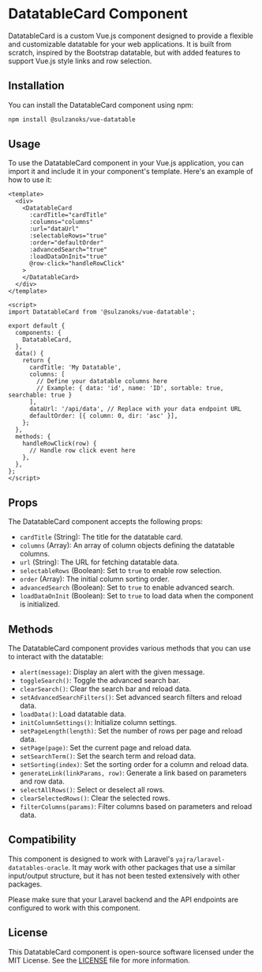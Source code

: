 # DatatableCard Component

DatatableCard is a custom Vue.js component designed to provide a flexible and customizable datatable for your web applications. It is built from scratch, inspired by the Bootstrap datatable, but with added features to support Vue.js style links and row selection.

## Installation

You can install the DatatableCard component using npm:

```bash
npm install @sulzanoks/vue-datatable
```

## Usage

To use the DatatableCard component in your Vue.js application, you can import it and include it in your component's template. Here's an example of how to use it:

```vue
<template>
  <div>
    <DatatableCard
      :cardTitle="cardTitle"
      :columns="columns"
      :url="dataUrl"
      :selectableRows="true"
      :order="defaultOrder"
      :advancedSearch="true"
      :loadDataOnInit="true"
      @row-click="handleRowClick"
    >
    </DatatableCard>
  </div>
</template>

<script>
import DatatableCard from '@sulzanoks/vue-datatable';

export default {
  components: {
    DatatableCard,
  },
  data() {
    return {
      cardTitle: 'My Datatable',
      columns: [
        // Define your datatable columns here
        // Example: { data: 'id', name: 'ID', sortable: true, searchable: true }
      ],
      dataUrl: '/api/data', // Replace with your data endpoint URL
      defaultOrder: [{ column: 0, dir: 'asc' }],
    };
  },
  methods: {
    handleRowClick(row) {
      // Handle row click event here
    },
  },
};
</script>
```

## Props

The DatatableCard component accepts the following props:

- `cardTitle` (String): The title for the datatable card.
- `columns` (Array): An array of column objects defining the datatable columns.
- `url` (String): The URL for fetching datatable data.
- `selectableRows` (Boolean): Set to `true` to enable row selection.
- `order` (Array): The initial column sorting order.
- `advancedSearch` (Boolean): Set to `true` to enable advanced search.
- `loadDataOnInit` (Boolean): Set to `true` to load data when the component is initialized.

## Methods

The DatatableCard component provides various methods that you can use to interact with the datatable:

- `alert(message)`: Display an alert with the given message.
- `toggleSearch()`: Toggle the advanced search bar.
- `clearSearch()`: Clear the search bar and reload data.
- `setAdvancedSearchFilters()`: Set advanced search filters and reload data.
- `loadData()`: Load datatable data.
- `initColumnSettings()`: Initialize column settings.
- `setPageLength(length)`: Set the number of rows per page and reload data.
- `setPage(page)`: Set the current page and reload data.
- `setSearchTerm()`: Set the search term and reload data.
- `setSorting(index)`: Set the sorting order for a column and reload data.
- `generateLink(linkParams, row)`: Generate a link based on parameters and row data.
- `selectAllRows()`: Select or deselect all rows.
- `clearSelectedRows()`: Clear the selected rows.
- `filterColumns(params)`: Filter columns based on parameters and reload data.

## Compatibility

This component is designed to work with Laravel's `yajra/laravel-datatables-oracle`. It may work with other packages that use a similar input/output structure, but it has not been tested extensively with other packages.

Please make sure that your Laravel backend and the API endpoints are configured to work with this component.

## License

This DatatableCard component is open-source software licensed under the MIT License. See the [LICENSE](LICENSE) file for more information.